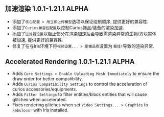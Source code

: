 ## 加速渲染 1.0.1-1.21.1 ALPHA
- 添加了``核心配置 > 用立即上传模型``选项以保证绘制顺序, 提供更好的兼容性.
- 添加了``Curios兼容性配置``以控制Curios饰品/装备的渲染加速.
- 添加了``过滤器设置``以阻止部分在渲染加速后会导致需渲染异常的生物/方块实体被加速, 提供更好的兼容性.
- 修复了在与Iris环境下将``视频设置... > 图像品质``设置为 ``极佳!``导致的渲染异常.

## Accelerated Rendering 1.0.1-1.21.1 ALPHA
- Adds ``Core Settings > Enable Uploading Mesh Immediately`` to ensure the draw order for better compatibility.
- Adds ``Curios Compatibility Settings`` to control the acceleration of curios accessories/equipments.
- Adds ``Filter Settings`` to filter entities/block entities that will cause glitches when accelerated.
- Fixes rendering glitches when set ``Video Settings... > Graphics`` to ``Fabulous!`` with Iris installed.